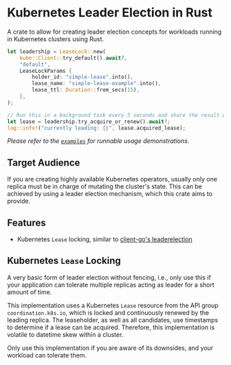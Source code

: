 # Kubernetes Leader Election in Rust

A crate to allow for creating leader election concepts for workloads running in Kubernetes clusters using Rust.

```rust
let leadership = LeaseLock::new(
    kube::Client::try_default().await?,
    "default",
    LeaseLockParams {
        holder_id: "simple-lease".into(),
        lease_name: "simple-lease-example".into(),
        lease_ttl: Duration::from_secs(15),
    },
);

// Run this in a background task every 5 seconds and share the result with the rest of your application; for example using Arc<AtomicBool>
let lease = leadership.try_acquire_or_renew().await?;
log::info!("currently leading: {}", lease.acquired_lease);
```

*Please refer to the [`examples`](./examples) for runnable usage demonstrations.*

## Target Audience

If you are creating highly available Kubernetes operators, usually only one replica must be in charge of mutating the cluster's state. This can be achieved by using a leader election mechanism, which this crate aims to provide.

## Features

- Kubernetes `Lease` locking, similar to [client-go's leaderelection](https://pkg.go.dev/k8s.io/client-go/tools/leaderelection)

## Kubernetes `Lease` Locking

A very basic form of leader election without fencing, i.e., only use this if your application can tolerate multiple replicas acting as leader for a short amount of time.

This implementation uses a Kubernetes `Lease` resource from the API group `coordination.k8s.io`, which is locked and continuously renewed by the leading replica. The leaseholder, as well as all candidates, use timestamps to determine if a lease can be acquired. Therefore, this implementation is volatile to datetime skew within a cluster.

Only use this implementation if you are aware of its downsides, and your workload can tolerate them.
